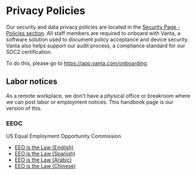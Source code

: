 # Privacy Policies 

Our security and data privacy policies are located in the [Security Page - Policies section](https://handbook.mattermost.com/operations/security/policies). All staff members are required to onboard with Vanta, a software solution used to document policy acceptance and device security. Vanta also helps support our audit process, a compliance standard for our SOC2 certification.

To do this, please go to https://app.vanta.com/onboarding.

## Labor notices 

As a remote workplace, we don't have a physical office or breakroom where we can post labor or employment notices. This handbook page is our version of this.

### EEOC 

US Equal Employment Opportunity Commission

* [EEO is the Law (English)](https://www.eeoc.gov/sites/default/files/migrated_files/employers/poster_screen_reader_optimized.pdf)
* [EEO is the Law (Spanish)](https://www.eeoc.gov/sites/default/files/migrated_files/employers/eeoc_self_print_poster_spanish.pdf) 
* [EEO is the Law (Arabic)](https://www.eeoc.gov/sites/default/files/migrated_files/employers/eeoc_self_print_poster_arabic.pdf)
* [EEO is the Law (Chinese)](https://www.eeoc.gov/sites/default/files/migrated_files/employers/eeoc_self_print_poster_chinese.pdf)

